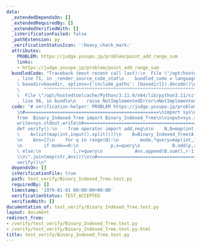 ```yaml
---
data:
  _extendedDependsOn: []
  _extendedRequiredBy: []
  _extendedVerifiedWith: []
  _isVerificationFailed: false
  _pathExtension: py
  _verificationStatusIcon: ':heavy_check_mark:'
  attributes:
    PROBLEM: https://judge.yosupo.jp/problem/point_add_range_sum
    links:
    - https://judge.yosupo.jp/problem/point_add_range_sum
  bundledCode: "Traceback (most recent call last):\n  File \"/opt/hostedtoolcache/Python/3.11.0/x64/lib/python3.11/site-packages/onlinejudge_verify/documentation/build.py\"\
    , line 71, in _render_source_code_stat\n    bundled_code = language.bundle(stat.path,\
    \ basedir=basedir, options={'include_paths': [basedir]}).decode()\n          \
    \         ^^^^^^^^^^^^^^^^^^^^^^^^^^^^^^^^^^^^^^^^^^^^^^^^^^^^^^^^^^^^^^^^^^^^^^^^^^^^^^^^^\n\
    \  File \"/opt/hostedtoolcache/Python/3.11.0/x64/lib/python3.11/site-packages/onlinejudge_verify/languages/python.py\"\
    , line 96, in bundle\n    raise NotImplementedError\nNotImplementedError\n"
  code: "# verification-helper: PROBLEM https://judge.yosupo.jp/problem/point_add_range_sum\n\
    \n#==================================================\nimport sys\nsys.path.append('Binary_Indexed_Tree/')\n\
    from  Binary_Indexed_Tree import Binary_Indexed_Tree\n\ninput=sys.stdin.readline\n\
    write=sys.stdout.write\n#==================================================\n\
    def verify():\n    from operator import add,neg\n\n    N,Q=map(int,input().split())\n\
    \    A=list(map(int,input().split()))\n    B=Binary_Indexed_Tree(A,add,0,neg)\n\
    \n    Ans=[]\n    for q in range(Q):\n        mode,*query=map(int,input().split())\n\
    \n        if mode==0:\n            p,x=query\n            B.add(p,x)\n       \
    \ else:\n            l,r=query\n            Ans.append(B.sum(l,r-1))\n\n    write(\"\
    \\n\".join(map(str,Ans)))\n\n#==================================================\n\
    verify()\n"
  dependsOn: []
  isVerificationFile: true
  path: test_verify/Binary_Indexed_Tree.test.py
  requiredBy: []
  timestamp: '1970-01-01 00:00:00+00:00'
  verificationStatus: TEST_ACCEPTED
  verifiedWith: []
documentation_of: test_verify/Binary_Indexed_Tree.test.py
layout: document
redirect_from:
- /verify/test_verify/Binary_Indexed_Tree.test.py
- /verify/test_verify/Binary_Indexed_Tree.test.py.html
title: test_verify/Binary_Indexed_Tree.test.py
---
```


